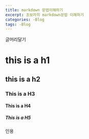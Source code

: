 ```yaml
---
title: markdown 문법이해하기
excerpt: 초보자의 markdown문법 이해하기
categories: -Blog
tags: -Blog
---
```

글머리달기
# this is a h1
## this is a h2
### This is a H3
#### This is a H4
##### This is a H5

인용
